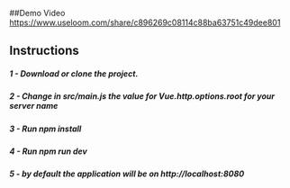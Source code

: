 
##Demo Video
https://www.useloom.com/share/c896269c08114c88ba63751c49dee801

## Instructions
##### 1 - Download or clone the project.
##### 2 - Change in src/main.js the value for Vue.http.options.root for your server name
##### 3 - Run npm install
##### 4 - Run npm run dev
##### 5 - by default the application will be on http://localhost:8080
